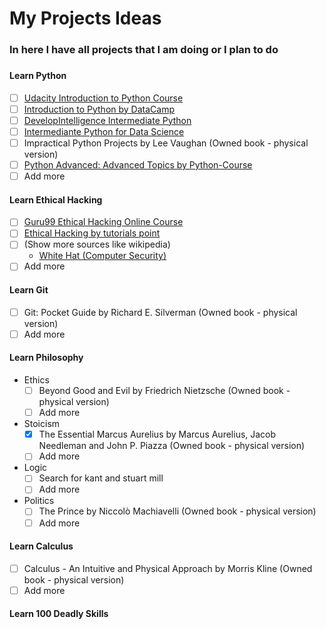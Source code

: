 # My Projects Ideas
### In here I have all projects that I am doing or I plan to do
###
####  Learn Python
  - [ ] [Udacity Introduction to Python Course](https://classroom.udacity.com/courses/ud1110)
  - [ ] [Introduction to Python by DataCamp](https://www.datacamp.com/courses/intro-to-python-for-data-science)
  - [ ] [DevelopIntelligence Intermediate Python](https://www.developintelligence.com/catalog/devops/python/intermediate-python)
  - [ ] [Intermediante Python for Data Science](https://www.datacamp.com/courses/intermediate-python-for-data-science)
  - [ ] Impractical Python Projects by Lee Vaughan (Owned book - physical version)
  - [ ] [Python Advanced: Advanced Topics by Python-Course](https://www.python-course.eu/advanced_topics.php)
  - [ ] Add more
  
#### Learn Ethical Hacking
  - [ ] [Guru99 Ethical Hacking Online Course](https://www.guru99.com/ethical-hacking-tutorials.html)
  - [ ] [Ethical Hacking by tutorials point](https://www.tutorialspoint.com/ethical_hacking/)
  - [ ] (Show more sources like wikipedia)
      * [White Hat (Computer Security)](https://en.wikipedia.org/wiki/White_hat_(computer_security))
  - [ ] Add more
  
#### Learn Git
  - [ ] Git: Pocket Guide by Richard E. Silverman (Owned book - physical version)
  - [ ] Add more
  
#### Learn Philosophy
  * Ethics
    - [ ] Beyond Good and Evil by Friedrich Nietzsche (Owned book - physical version)
    - [ ] Add more
    
  * Stoicism
    - [x] The Essential Marcus Aurelius by Marcus Aurelius, Jacob Needleman and John P. Piazza (Owned book - physical version)
    - [ ] Add more
    
  * Logic
     - [ ] Search for kant and stuart mill
     - [ ] Add more
    
  * Politics
    - [ ] The Prince by Niccolò Machiavelli (Owned book - physical version)
    - [ ] Add more
    
 #### Learn Calculus
   - [ ] Calculus - An Intuitive and Physical Approach by Morris Kline (Owned book - physical version)
   - [ ] Add more

 #### Learn 100 Deadly Skills
